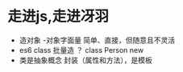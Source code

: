 # 走进js,走进冴羽

- 造对象
  -对象字面量
    简单、直接，但随意且不灵活
- es6 class
  批量造  ？ class Person
  new
- 类是抽象概念 封装（属性和方法），是模板